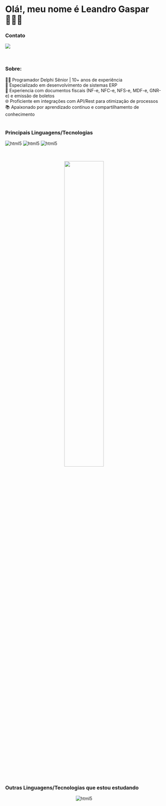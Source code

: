 <h1> Olá!, meu nome é Leandro Gaspar 👨🏻‍💻 </h1> 

<h3>Contato</h3>
  <p>
    <a href="https://www.linkedin.com/in/leandro-gaspar-3306abb4/" >
    <img src="https://skillicons.dev/icons?i=linkedin"/>  
  </a>
  </p>
<br>

<h3>Sobre:</h3>
  👨‍💻 Programador Delphi Sênior | 10+ anos de experiência
  <br/>
  🏢 Especializado em desenvolvimento de sistemas ERP
  <br/>
  📄 Experiencia com documentos fiscais (NF-e, NFC-e, NFS-e, MDF-e, GNR-e) e emissão de boletos
  <br/>
  🌐 Proficiente em integrações com API/Rest para otimização de processos
  <br/>
  📚 Apaixonado por aprendizado contínuo e compartilhamento de conhecimento
  <br/>
  <br/>

<h3>Principais Linguagens/Tecnologias</h3>
<p> 
   <img alt="html5" src="https://img.shields.io/badge/Delphi_RAD_Studio-B22222?style=for-the-badge&logo=delphi&logoColor=white">  
   <img alt="html5" src="https://firebirdsql.org/refdocs/images/firebirdlogo.png">  
   <img alt="html5" src="https://skillicons.dev/icons?i=postman"> 
</p>	

<br/>
<br/>


<div align="center">
  <img width="50%" src="https://github-readme-stats-git-masterrstaa-rickstaa.vercel.app/api/top-langs/?username=LeandroGasparDev&layout=compact&theme=tokyonight"/>
</div>

<br/>

<h3> Outras Linguagens/Tecnologias que estou estudando </h3>
<div align="center">
  <p> <img alt="html5" src="https://skillicons.dev/icons?i=js,react,nodejs,html,css,mysql,powershell">  </p>	
</div>

